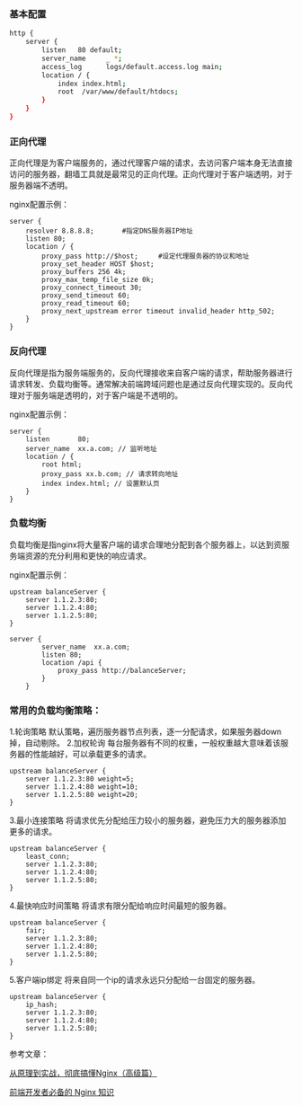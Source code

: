 ### 基本配置

``` sh
http {
    server {
        listen   80 default;
        server_name     _ *;
        access_log      logs/default.access.log main;
        location / {
            index index.html;
            root  /var/www/default/htdocs;
        }
    }
}

```

### 正向代理

正向代理是为客户端服务的，通过代理客户端的请求，去访问客户端本身无法直接访问的服务器，翻墙工具就是最常见的正向代理。正向代理对于客户端透明，对于服务器端不透明。

nginx配置示例：
```
server {
    resolver 8.8.8.8;       #指定DNS服务器IP地址 
    listen 80;
    location / {
        proxy_pass http://$host;     #设定代理服务器的协议和地址 
        proxy_set_header HOST $host;
        proxy_buffers 256 4k;
        proxy_max_temp_file_size 0k;
        proxy_connect_timeout 30;
        proxy_send_timeout 60;
        proxy_read_timeout 60;
        proxy_next_upstream error timeout invalid_header http_502;
    }
}
```

### 反向代理

反向代理是指为服务端服务的，反向代理接收来自客户端的请求，帮助服务器进行请求转发、负载均衡等。通常解决前端跨域问题也是通过反向代理实现的。反向代理对于服务端是透明的，对于客户端是不透明的。

nginx配置示例：

```
server {
    listen       80;
    server_name  xx.a.com; // 监听地址
    location / {
        root html;
        proxy_pass xx.b.com; // 请求转向地址
        index index.html; // 设置默认页
    }
}
```

### 负载均衡

负载均衡是指nginx将大量客户端的请求合理地分配到各个服务器上，以达到资服务端资源的充分利用和更快的响应请求。

nginx配置示例：

```
upstream balanceServer {
    server 1.1.2.3:80;
    server 1.1.2.4:80;
    server 1.1.2.5:80;
}

server {
        server_name  xx.a.com;
        listen 80;
        location /api {
            proxy_pass http://balanceServer;
        }
    }
```


### 常用的负载均衡策略：

1.轮询策略 
默认策略，遍历服务器节点列表，逐一分配请求，如果服务器down掉，自动剔除。
2.加权轮询 每台服务器有不同的权重，一般权重越大意味着该服务器的性能越好，可以承载更多的请求。
```
upstream balanceServer {
    server 1.1.2.3:80 weight=5;
    server 1.1.2.4:80 weight=10;
    server 1.1.2.5:80 weight=20;
}
```
3.最小连接策略 
将请求优先分配给压力较小的服务器，避免压力大的服务器添加更多的请求。
```
upstream balanceServer {
    least_conn;
    server 1.1.2.3:80;
    server 1.1.2.4:80;
    server 1.1.2.5:80;
}
```
4.最快响应时间策略 
将请求有限分配给响应时间最短的服务器。
```
upstream balanceServer {
    fair;
    server 1.1.2.3:80;
    server 1.1.2.4:80;
    server 1.1.2.5:80;
}
```
5.客户端ip绑定 
将来自同一个ip的请求永远只分配给一台固定的服务器。
```
upstream balanceServer {
    ip_hash;
    server 1.1.2.3:80;
    server 1.1.2.4:80;
    server 1.1.2.5:80;
}
```


参考文章：

<!-- https://cloud.tencent.com/developer/article/1480498 -->

<!-- 
    原文地址： [记一次前端面试记录（头条、蚂蚁）](https://juejin.im/post/5ea528496fb9a03c576cceac#heading-1)
 -->


[从原理到实战，彻底搞懂Nginx（高级篇）](https://juejin.im/post/5e1c263e5188254dc74a3b23)

[前端开发者必备的 Nginx 知识](https://juejin.im/post/5d01bcc7f265da1b91638d75)
